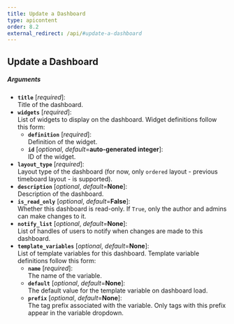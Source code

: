 ```yaml
---
title: Update a Dashboard
type: apicontent
order: 8.2
external_redirect: /api/#update-a-dashboard
---
```


## Update a Dashboard

##### Arguments

* **`title`** [*required*]:  
    Title of the dashboard.
* **`widgets`** [*required*]:  
    List of widgets to display on the dashboard. Widget definitions follow this form:
    * **`definition`** [*required*]:  
        Definition of the widget.
    * **`id`** [*optional*, *default*=**auto-generated integer**]:  
        ID of the widget.
* **`layout_type`** [*required*]:  
  Layout type of the dashboard (for now, only `ordered` layout - previous timeboard layout - is supported).
* **`description`** [*optional*, *default*=**None**]:  
  Description of the dashboard.
* **`is_read_only`** [*optional*, *default*=**False**]:  
  Whether this dashboard is read-only. If `True`, only the author and admins can make changes to it.
* **`notify_list`** [*optional*, *default*=**None**]:  
  List of handles of users to notify when changes are made to this dashboard.
* **`template_variables`** [*optional*, *default*=**None**]:  
    List of template variables for this dashboard. Template variable definitions follow this form:
    * **`name`** [*required*]:  
        The name of the variable.
    * **`default`** [*optional*, *default*=**None**]:  
        The default value for the template variable on dashboard load.
    * **`prefix`** [*optional*, *default*=**None**]:  
        The tag prefix associated with the variable. Only tags with this prefix appear in the variable dropdown.
